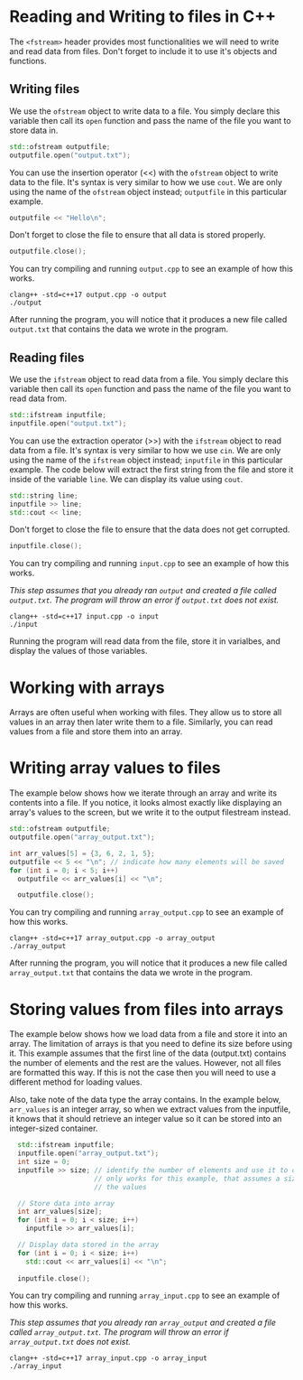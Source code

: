 # Reading and Writing to files in C++ 
The `<fstream>` header provides most functionalities we will need to write and read data from files. Don't forget to include it to use it's objects and functions.

## Writing files ##
We use the `ofstream` object to write data to a file. You simply declare this variable then call its `open` function and pass the name of the file you want to store data in.

```cpp
std::ofstream outputfile;
outputfile.open("output.txt");
```

You can use the insertion operator (<<) with the `ofstream` object to write data to the file. It's syntax is very similar to how we use `cout`. We are only using the name of the `ofstream` object instead; `outputfile` in this particular example.

```cpp
outputfile << "Hello\n";
```

Don't forget to close the file to ensure that all data is stored properly.

```cpp
outputfile.close();
```

You can try compiling and running `output.cpp` to see an example of how this works.

```
clang++ -std=c++17 output.cpp -o output
./output
```

After running the program, you will notice that it produces a new file called `output.txt` that contains the data we wrote in the program.

## Reading files ##
We use the `ifstream` object to read data from a file. You simply declare this variable then call its `open` function and pass the name of the file you want to read data from.

```cpp
std::ifstream inputfile;
inputfile.open("output.txt");
```

You can use the extraction operator (>>) with the `ifstream` object to read data from a file. It's syntax is very similar to how we use `cin`. We are only using the name of the `ifstream` object instead; `inputfile` in this particular example. The code below will extract the first string from the file and store it inside of the variable `line`. We can display its value using `cout`.

```cpp
std::string line;
inputfile >> line;
std::cout << line;
```

Don't forget to close the file to ensure that the data does not get corrupted.

```cpp
inputfile.close();
```

You can try compiling and running `input.cpp` to see an example of how this works.

*This step assumes that you already ran `output` and created a file called `output.txt`. The program will throw an error if `output.txt` does not exist.*

```
clang++ -std=c++17 input.cpp -o input
./input
```

Running the program will read data from the file, store it in varialbes, and display the values of those variables.

# Working with arrays
Arrays are often useful when working with files. They allow us to store all values in an array then later write them to a file. Similarly, you can read values from a file and store them into an array.

# Writing array values to files
The example below shows how we iterate through an array and write its contents into a file. If you notice, it looks almost exactly like displaying an array's values to the screen, but we write it to the output filestream instead.

```cpp
std::ofstream outputfile;
outputfile.open("array_output.txt");

int arr_values[5] = {3, 6, 2, 1, 5};
outputfile << 5 << "\n"; // indicate how many elements will be saved
for (int i = 0; i < 5; i++)
  outputfile << arr_values[i] << "\n";

  outputfile.close();
```

You can try compiling and running `array_output.cpp` to see an example of how this works.

```
clang++ -std=c++17 array_output.cpp -o array_output
./array_output
```

After running the program, you will notice that it produces a new file called `array_output.txt` that contains the data we wrote in the program.

# Storing values from files into arrays
The example below shows how we load data from a file and store it into an array. The limitation of arrays is that you need to define its size before using it. This example assumes that the first line of the data (output.txt) contains the number of elements and the rest are the values. However, not all files are formatted this way. If this is not the case then you will need to use a different method for loading values.

Also, take note of the data type the array contains. In the example below, `arr_values` is an integer array, so when we extract values from the inputfile, it knows that it should retrieve an integer value so it can be stored into an integer-sized container.

```cpp
  std::ifstream inputfile;
  inputfile.open("array_output.txt");
  int size = 0;
  inputfile >> size; // identify the number of elements and use it to define the array size
                     // only works for this example, that assumes a size is provided before
                     // the values

  // Store data into array
  int arr_values[size];
  for (int i = 0; i < size; i++)
    inputfile >> arr_values[i];

  // Display data stored in the array
  for (int i = 0; i < size; i++)
    std::cout << arr_values[i] << "\n";
    
  inputfile.close();
```

You can try compiling and running `array_input.cpp` to see an example of how this works.

*This step assumes that you already ran `array_output` and created a file called `array_output.txt`. The program will throw an error if `array_output.txt` does not exist.*

```
clang++ -std=c++17 array_input.cpp -o array_input
./array_input
```
